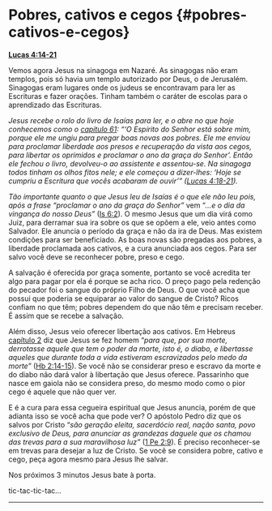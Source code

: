 # Pobres, cativos e cegos {#pobres-cativos-e-cegos}

[**Lucas 4:14-21**](http://bibliaonline.com.br/acf/lc/4/14-21)

Vemos agora Jesus na sinagoga em Nazaré. As sinagogas não eram templos, pois só havia um templo autorizado por Deus, o de Jerusalém. Sinagogas eram lugares onde os judeus se encontravam para ler as Escrituras e fazer orações. Tinham também o caráter de escolas para o aprendizado das Escrituras.

_Jesus recebe o rolo do livro de Isaías para ler, e o abre no que hoje conhecemos como o_ [_capítulo 61_](http://bibliaonline.com.br/acf/is/61)_: “‘O Espírito do Senhor está sobre mim, porque ele me ungiu para pregar boas novas aos pobres. Ele me enviou para proclamar liberdade aos presos e recuperação da vista aos cegos, para libertar os oprimidos e proclamar o ano da graça do Senhor’. Então ele fechou o livro, devolveu-o ao assistente e assentou-se. Na sinagoga todos tinham os olhos fitos nele; e ele começou a dizer-lhes: ‘Hoje se cumpriu a Escritura que vocês acabaram de ouvir’” (_[_Lucas 4:18-21_](http://bibliaonline.com.br/acf/lc/4/18-21)_)._

_Tão importante quanto o que Jesus leu de Isaías é o que ele não leu pois, após a frase “proclamar o ano da graça do Senhor”_ vem “_...e o dia da vingança do nosso Deus”_ ([Is 6:2](http://bibliaonline.com.br/acf/is/6/2)). O mesmo Jesus que um dia virá como Juiz, para derramar sua ira sobre os que se opõem a ele, veio antes como Salvador. Ele anuncia o período da graça e não da ira de Deus. Mas existem condições para ser beneficiado. As boas novas são pregadas aos pobres, a liberdade proclamada aos cativos, e a cura anunciada aos cegos. Para ser salvo você deve se reconhecer pobre, preso e cego.

A salvação é oferecida por graça somente, portanto se você acredita ter algo para pagar por ela é porque se acha rico. O preço pago pela redenção do pecador foi o sangue do próprio Filho de Deus. O que você acha que possui que poderia se equiparar ao valor do sangue de Cristo? Ricos confiam no que têm; pobres dependem do que não têm e precisam receber. É assim que se recebe a salvação.

Além disso, Jesus veio oferecer libertação aos cativos. Em Hebreus [capítulo 2](http://bibliaonline.com.br/acf/hb/2) diz que Jesus se fez homem “_para que, por sua morte, derrotasse aquele que tem o poder da morte, isto é, o diabo, e libertasse aqueles que durante toda a vida estiveram escravizados pelo medo da morte”_ ([Hb 2:14-15](http://bibliaonline.com.br/acf/hb/2/14-15)). Se você não se considerar preso e escravo da morte e do diabo não dará valor à libertação que Jesus oferece. Passarinho que nasce em gaiola não se considera preso, do mesmo modo como o pior cego é aquele que não quer ver.

E é a cura para essa cegueira espiritual que Jesus anuncia, porém de que adianta isso se você acha que pode ver? O apóstolo Pedro diz que os salvos por Cristo “_são geração eleita, sacerdócio real, nação santa, povo exclusivo de Deus, para anunciar as grandezas daquele que os chamou das trevas para a sua maravilhosa luz”_ ([1 Pe 2:9](http://bibliaonline.com.br/acf/1pe/2/9)). É preciso reconhecer-se em trevas para desejar a luz de Cristo. Se você se considera pobre, cativo e cego, peça agora mesmo para Jesus lhe salvar.

Nos próximos 3 minutos Jesus bate à porta.

tic-tac-tic-tac...

*****